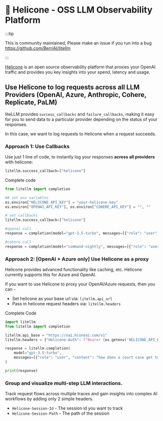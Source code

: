 # 🧠 Helicone - OSS LLM Observability Platform

:::tip

This is community maintained, Please make an issue if you run into a bug
https://github.com/BerriAI/litellm

:::

[Helicone](https://helicone.ai/) is an open source observability platform that proxies your OpenAI traffic and provides you key insights into your spend, latency and usage.

## Use Helicone to log requests across all LLM Providers (OpenAI, Azure, Anthropic, Cohere, Replicate, PaLM)

liteLLM provides `success_callbacks` and `failure_callbacks`, making it easy for you to send data to a particular provider depending on the status of your responses.

In this case, we want to log requests to Helicone when a request succeeds.

### Approach 1: Use Callbacks

Use just 1 line of code, to instantly log your responses **across all providers** with helicone:

```python
litellm.success_callback=["helicone"]
```

Complete code

```python
from litellm import completion

## set env variables
os.environ["HELICONE_API_KEY"] = "your-helicone-key"
os.environ["OPENAI_API_KEY"], os.environ["COHERE_API_KEY"] = "", ""

# set callbacks
litellm.success_callback=["helicone"]

#openai call
response = completion(model="gpt-3.5-turbo", messages=[{"role": "user", "content": "Hi 👋 - i'm openai"}])

#cohere call
response = completion(model="command-nightly", messages=[{"role": "user", "content": "Hi 👋 - i'm cohere"}])
```

### Approach 2: [OpenAI + Azure only] Use Helicone as a proxy

Helicone provides advanced functionality like caching, etc. Helicone currently supports this for Azure and OpenAI.

If you want to use Helicone to proxy your OpenAI/Azure requests, then you can -

- Set helicone as your base url via: `litellm.api_url`
- Pass in helicone request headers via: `litellm.headers`

Complete Code

```python
import litellm
from litellm import completion

litellm.api_base = "https://oai.hconeai.com/v1"
litellm.headers = {"Helicone-Auth": f"Bearer {os.getenv('HELICONE_API_KEY')}"}

response = litellm.completion(
    model="gpt-3.5-turbo",
    messages=[{"role": "user", "content": "how does a court case get to the Supreme Court?"}]
)

print(response)
```

### Group and visualize multi-step LLM interactions.

Track request flows across multiple traces and gain insights into complex AI workflows by adding only 2 simple headers.

- `Helicone-Session-Id` - The session id you want to track
- `Helicone-Session-Path` - The path of the session
